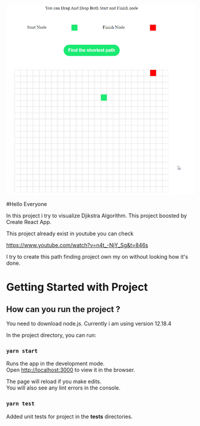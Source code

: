 ![test](https://github.com/Enisbeygorus/React-Typescript-Path-Finder/blob/main/assets/pathGif.gif)

#Hello Everyone

In this project i try to visualize Djikstra Algorithm. This project boosted by Create React App.

This project already exist in youtube you can check

https://www.youtube.com/watch?v=n4t_-NjY_Sg&t=846s

I try to create this path finding project own my on without looking how it's done.

# Getting Started with Project

## How can you run the project ?

You need to download node.js. Currently i am using version 12.18.4

In the project directory, you can run:

### `yarn start`

Runs the app in the development mode.\
Open [http://localhost:3000](http://localhost:3000) to view it in the browser.

The page will reload if you make edits.\
You will also see any lint errors in the console.

### `yarn test`

Added unit tests for project in the __tests__ directories.
